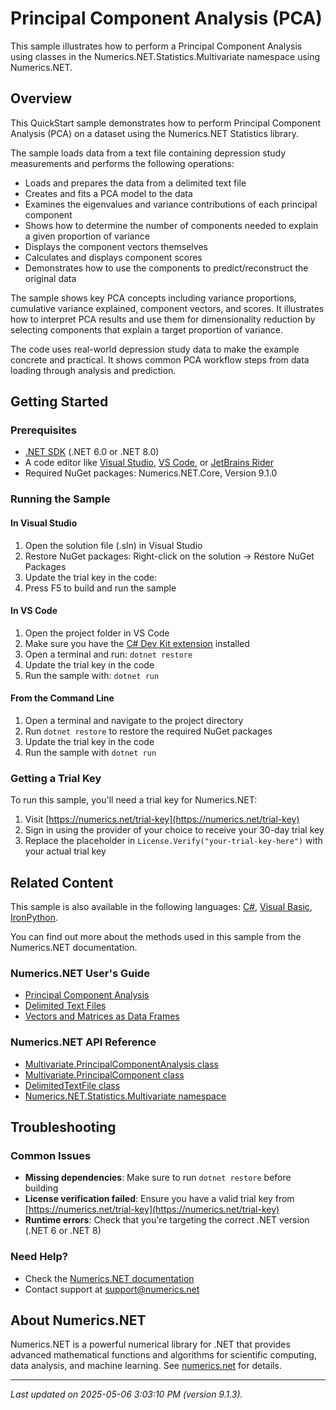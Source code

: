 # Principal Component Analysis (PCA)

This sample illustrates how to perform a Principal Component Analysis using classes in the Numerics.NET.Statistics.Multivariate namespace using Numerics.NET.

## Overview

This QuickStart sample demonstrates how to perform Principal Component Analysis (PCA) on a dataset using the 
Numerics.NET Statistics library.

The sample loads data from a text file containing depression study measurements and performs the 
following operations:

* Loads and prepares the data from a delimited text file
* Creates and fits a PCA model to the data
* Examines the eigenvalues and variance contributions of each principal component
* Shows how to determine the number of components needed to explain a given proportion of variance
* Displays the component vectors themselves
* Calculates and displays component scores
* Demonstrates how to use the components to predict/reconstruct the original data

The sample shows key PCA concepts including variance proportions, cumulative variance explained, 
component vectors, and scores. It illustrates how to interpret PCA results and use them for 
dimensionality reduction by selecting components that explain a target proportion of variance.

The code uses real-world depression study data to make the example concrete and practical. It 
shows common PCA workflow steps from data loading through analysis and prediction.


## Getting Started

### Prerequisites

- [.NET SDK](https://dotnet.microsoft.com/download) (.NET 6.0 or .NET 8.0)
- A code editor like [Visual Studio](https://visualstudio.microsoft.com/), [VS Code](https://code.visualstudio.com/), or [JetBrains Rider](https://www.jetbrains.com/rider/)
- Required NuGet packages: Numerics.NET.Core, Version 9.1.0

### Running the Sample

#### In Visual Studio
1. Open the solution file (.sln) in Visual Studio
2. Restore NuGet packages: Right-click on the solution → Restore NuGet Packages
3. Update the trial key in the code:
4. Press F5 to build and run the sample

#### In VS Code

1. Open the project folder in VS Code
2. Make sure you have the [C# Dev Kit extension](https://marketplace.visualstudio.com/items?itemName=ms-dotnettools.csdevkit) installed
3. Open a terminal and run: `dotnet restore`
4. Update the trial key in the code 
5. Run the sample with: `dotnet run`

#### From the Command Line

1. Open a terminal and navigate to the project directory
2. Run `dotnet restore` to restore the required NuGet packages
3. Update the trial key in the code
4. Run the sample with `dotnet run`

### Getting a Trial Key

To run this sample, you'll need a trial key for Numerics.NET:

1. Visit [https://numerics.net/trial-key](https://numerics.net/trial-key)
2. Sign in using the provider of your choice to receive your 30-day trial key
3. Replace the placeholder in `License.Verify("your-trial-key-here")` with your actual trial key

## Related Content

This sample is also available in the following languages: 
[C#](https://github.com/NumericsDotNet/quickstart-csharp/tree/net8.0/statistics/multivariate-analysis/principal-component-analysis), [Visual Basic](https://github.com/NumericsDotNet/quickstart-visualbasic/tree/net8.0/statistics/multivariate-analysis/principal-component-analysis), [IronPython](https://github.com/NumericsDotNet/quickstart-ironpython/tree/net8.0/statistics/multivariate-analysis/principal-component-analysis).

You can find out more about the methods used in this sample from the Numerics.NET documentation.

### Numerics.NET User's Guide

- [Principal Component Analysis](https://numerics.net/documentation/latest/statistics/multivariate-analysis/principal-component-analysis)
- [Delimited Text Files](https://numerics.net/documentation/latest/data-access/delimited-text-files)
- [Vectors and Matrices as Data Frames](https://numerics.net/documentation/latest/data-analysis/data-frames/vectors-and-matrices-as-data-frames)

### Numerics.NET API Reference

- [Multivariate.PrincipalComponentAnalysis class](https://numerics.net/documentation/latest/reference/numerics.net.statistics.multivariate.principalcomponentanalysis)
- [Multivariate.PrincipalComponent class](https://numerics.net/documentation/latest/reference/numerics.net.statistics.multivariate.principalcomponent)
- [DelimitedTextFile class](https://numerics.net/documentation/latest/reference/numerics.net.data.text.delimitedtextfile)
- [Numerics.NET.Statistics.Multivariate namespace](https://numerics.net/documentation/latest/reference/numerics.net.statistics.multivariate)


## Troubleshooting

### Common Issues

- **Missing dependencies**: Make sure to run `dotnet restore` before building
- **License verification failed**: Ensure you have a valid trial key from [https://numerics.net/trial-key](https://numerics.net/trial-key)
- **Runtime errors**: Check that you're targeting the correct .NET version (.NET 6 or .NET 8)

### Need Help?

- Check the [Numerics.NET documentation](https://numerics.net/documentation/)
- Contact support at [support@numerics.net](mailto:support@numerics.net?subject=PrincipalComponentAnalysis%20QuickStart%20Sample%20%28F%23%29)

## About Numerics.NET

Numerics.NET is a powerful numerical library for .NET that provides advanced mathematical 
functions and algorithms for scientific computing, data analysis, and machine learning.
See [numerics.net](https://numerics.net) for details.

---

_Last updated on 2025-05-06 3:03:10 PM (version 9.1.3)._
